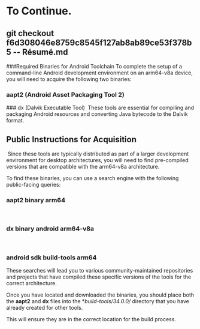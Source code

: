 # To Continue. 
## git checkout f6d308046e8759c8545f127ab8ab89ce53f378b5 -- Résumé.md


###Required Binaries for Android Toolchain
​To complete the setup of a command-line Android development environment on an arm64-v8a device, you will need to acquire the following two binaries:

### ​aapt2 (Android Asset Packaging Tool 2)

​### dx (Dalvik Executable Tool)
​
These tools are essential for compiling and packaging Android resources and converting Java bytecode to the Dalvik format.

## ​Public Instructions for Acquisition
​
Since these tools are typically distributed as part of a larger development environment for desktop architectures, you will need to find pre-compiled versions that are compatible with the arm64-v8a architecture.

​To find these binaries, you can use a search engine with the following public-facing queries:

### ​aapt2 binary arm64
​
### dx binary android arm64-v8a
​
### android sdk build-tools arm64

​These searches will lead you to various community-maintained repositories and projects that have compiled these specific versions of the tools for the correct architecture.

​Once you have located and downloaded the binaries, you should place both the **aapt2** and **dx** files into the **build-tools/34.0.0/* directory that you have already created for other tools. 

This will ensure they are in the correct location for the build process.
